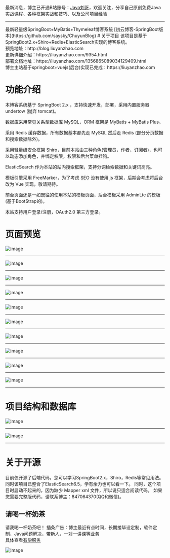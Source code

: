 最新消息，博主已开通B站账号：[Java刘哥](https://space.bilibili.com/160340478)，欢迎关注，分享自己原创免费Java实战课程、各种框架实战和技巧、以及公司项目经验
<hr/>
最新轻量级SpringBoot+MyBatis+Thymeleaf博客系统  [初云博客-SpringBoot版本](https://github.com/saysky/ChuyunBlog)
# 关于项目
该项目是基于SpringBoot2.x+Shiro+Redis+ElasticSearch实现的博客系统。<br/>
预览地址：http://blog.liuyanzhao.com <br/>
更新详细介绍：https://liuyanzhao.com/9354.html  <br/>
部署文档地址：https://liuyanzhao.com/1356865089034129409.html  <br/>
博主主站基于springboot+vuejs(后台)实现已完成：https://liuyanzhao.com  <br/>

# 功能介绍
本博客系统基于 SpringBoot 2.x ，支持快速开发，部署，采用内置服务器 undertow (抛弃 tomcat)。

数据库采用常见关系型数据库 MySQL，ORM 框架是 MyBatis + MyBatis Plus。

采用 Redis 缓存数据，所有数据基本都先走 MySQL 然后走 Redis (部分分页数据和搜索数据除外)。

采用轻量级安全框架 Shiro，目前本站由三种角色(管理员，作者，订阅者)，也可以动态添加角色，并绑定权限，权限和后台菜单挂钩。

ElasticSearch 作为本站的站内搜索框架，支持分词检索数据和关键词高亮。

模板引擎采用 FreeMarker，为了考虑 SEO 没有使用 js 框架，后期会考虑将后台改为 Vue 实现，敬请期待。

前台页面还是一如既往的使用本站的模板页面，后台模板采用 AdminLte 的模板(基于BootStrap的)。

本站支持用户登录/注册，OAuth2.0 第三方登录。

# 页面预览
![image](img/1.png)
<hr/>

![image](img/2.png)
<hr/>

![image](img/3.png)
<hr/>

![image](img/4.png)
<hr/>
    
![image](img/5.png)
<hr/>

![image](img/6.png)
<hr/>

![image](img/7.png)
<hr/>

![image](img/8.png)
<hr/>

![image](img/9.png)
<hr/>

![image](img/10.png)
<hr/>

# 项目结构和数据库
![image](img/11.png)
<hr/>

![image](img/13.png)
<hr/>

# 关于开源
目前仅开源了后端代码，您可以学习SpringBoot2.x，Shiro，Redis等常见用法。
同时该项目已整合了ElasticSearch6.5，学有余力也可以看一下。
同时，这个项目时启动不起来的，因为缺少 Mapper xml 文件，所以说只适合阅读代码。
如果您需要完整版代码，请联系博主：847064370(QQ和微信)。

## 请喝一杯奶茶
请我喝一杯奶茶吧！
插条广告：博主最近有点时间，长期接毕设定制，软件定制，Java问题解决，带新人，一对一讲课等业务 <br/>
具体查看[有偿服务](https://liuyanzhao.com/bulletin/my-service)

![image](https://github.com/saysky/ForestBlog/blob/master/uploads/donate.png)

